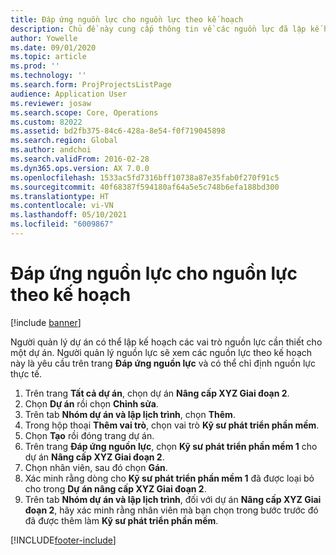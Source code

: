 ```yaml
---
title: Đáp ứng nguồn lực cho nguồn lực theo kế hoạch
description: Chủ đề này cung cấp thông tin về các nguồn lực đã lập kế hoạch cho một dự án.
author: Yowelle
ms.date: 09/01/2020
ms.topic: article
ms.prod: ''
ms.technology: ''
ms.search.form: ProjProjectsListPage
audience: Application User
ms.reviewer: josaw
ms.search.scope: Core, Operations
ms.custom: 82022
ms.assetid: bd2fb375-84c6-428a-8e54-f0f719045898
ms.search.region: Global
ms.author: andchoi
ms.search.validFrom: 2016-02-28
ms.dyn365.ops.version: AX 7.0.0
ms.openlocfilehash: 1533ac5fd7316bff10738a87e35fab0f270f91c5
ms.sourcegitcommit: 40f68387f594180af64a5e5c748b6efa188bd300
ms.translationtype: HT
ms.contentlocale: vi-VN
ms.lasthandoff: 05/10/2021
ms.locfileid: "6009867"
---
```

# <a name="resource-fulfillment-for-planned-resources"></a>Đáp ứng nguồn lực cho nguồn lực theo kế hoạch

[!include [banner](../includes/banner.md)]

Người quản lý dự án có thể lập kế hoạch các vai trò nguồn lực cần thiết cho một dự án. Người quản lý nguồn lực sẽ xem các nguồn lực theo kế hoạch này là yêu cầu trên trang **Đáp ứng nguồn lực** và có thể chỉ định nguồn lực thực tế.

1. Trên trang **Tất cả dự án**, chọn dự án **Nâng cấp XYZ Giai đoạn 2**.
2. Chọn **Dự án** rồi chọn **Chỉnh sửa**.
3. Trên tab **Nhóm dự án và lập lịch trình**, chọn **Thêm**.
4. Trong hộp thoại **Thêm vai trò**, chọn vai trò **Kỹ sư phát triển phần mềm**.
5. Chọn **Tạo** rồi đóng trang dự án.
6. Trên trang **Đáp ứng nguồn lực**, chọn **Kỹ sư phát triển phần mềm 1** cho dự án **Nâng cấp XYZ Giai đoạn 2**.
7. Chọn nhân viên, sau đó chọn **Gán**.
8. Xác minh rằng dòng cho **Kỹ sư phát triển phần mềm 1** đã được loại bỏ cho trong **Dự án nâng cấp XYZ Giai đoạn 2**.
9. Trên tab **Nhóm dự án và lập lịch trình**, đối với dự án **Nâng cấp XYZ Giai đoạn 2**, hãy xác minh rằng nhân viên mà bạn chọn trong bước trước đó đã được thêm làm **Kỹ sư phát triển phần mềm**.


[!INCLUDE[footer-include](../includes/footer-banner.md)]